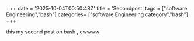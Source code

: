 +++
date = '2025-10-04T00:50:48Z'
title = 'Secondpost'
tags = ["software Engineering","bash"]
categories= ["software Engineering category","bash"]
+++

this my second post on bash , ewwww